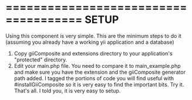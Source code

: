 =====================================
SETUP
====================================
Using this component is very simple. This are the minimum steps to do it (assuming you already have a working yii application and a database)

1.	Copy giiComposite and extensions directory to your application's "protected" directory. 
2.	Edit your main.php file. You need to compare it to main_example.php and make sure you have the extension and the giiComposite generator path added. I tagged the portions of code you will find useful with #installGiiComposite so it is very easy to find the important bits.
Try it. That's all. I told you, it is very easy to setup.
